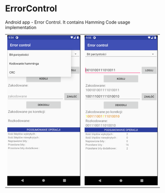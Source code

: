 # ErrorControl
Android app - Error Control.
It contains Hamming Code usage implementation

|      |  |
| ---      | ---       |
| ![alt text](https://github.com/wojtaszek171/ErrorControl/blob/readme-files/2020-12-18%2022_54_22-Android%20Emulator%20-%20Pixel_3a_API_30_x86_5554.png) | ![alt text](https://github.com/wojtaszek171/ErrorControl/blob/readme-files/2020-12-18%2022_55_05-Android%20Emulator%20-%20Pixel_3a_API_30_x86_5554.png) |
